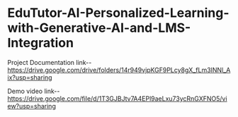# EduTutor-AI-Personalized-Learning-with-Generative-AI-and-LMS-Integration

Project Documentation link-- https://drive.google.com/drive/folders/14r949vjpKGF9PLcy8gX_fLm3INNl_Aix?usp=sharing

Demo video link--https://drive.google.com/file/d/1T3GJBJtv7A4EPl9aeLxu73ycRnGXFNO5/view?usp=sharing
